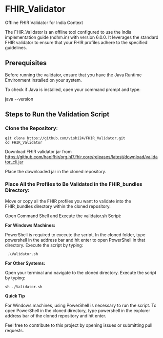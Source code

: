 # FHIR_Validator

Offline FHIR Validator for India Context

The FHIR_Validator is an offline tool configured to use the India implementation guide (ndhm.in) with version 6.0.0. It leverages the standard FHIR validator to ensure that your FHIR profiles adhere to the specified guidelines.

## Prerequisites

Before running the validator, ensure that you have the Java Runtime Environment installed on your system.

To check if Java is installed, open your command prompt and type:

java --version

## Steps to Run the Validation Script

### Clone the Repository:

```
git clone https://github.com/vishi24/FHIR_Validator.git
cd FHIR_Validator
```

Download FHIR validator jar from https://github.com/hapifhir/org.hl7.fhir.core/releases/latest/download/validator_cli.jar

Place the downloaded jar in the cloned repository.

### Place All the Profiles to Be Validated in the FHIR_bundles Directory:

Move or copy all the FHIR profiles you want to validate into the FHIR_bundles directory within the cloned repository.

Open Command Shell and Execute the validator.sh Script:

**For Windows Machines:**

PowerShell is required to execute the script.
In the cloned folder, type powershell in the address bar and hit enter to open PowerShell in that directory.
Execute the script by typing:

```
 .\Validator.sh
```

**For Other Systems:**

Open your terminal and navigate to the cloned directory.
Execute the script by typing:

```
sh ./Validator.sh
```

**Quick Tip**

For Windows machines, using PowerShell is necessary to run the script. To open PowerShell in the cloned directory, type powershell in the explorer address bar of the cloned repository and hit enter.

Feel free to contribute to this project by opening issues or submitting pull requests.
